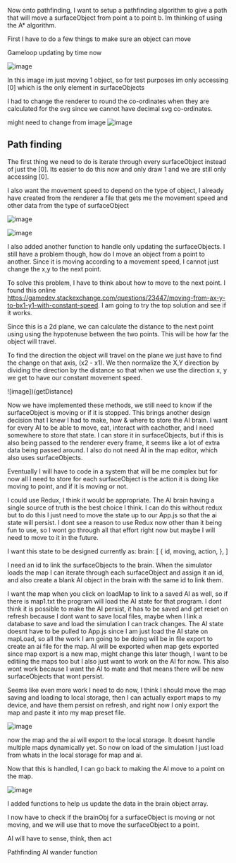 
Now onto pathfinding, I want to setup a pathfinding algorithm to give a path that will move a surfaceObject from point a to point b. Im thinking of using the A* algorithm.

First I have to do a few things to make sure an object can move

Gameloop updating by time now

![image](gameloop)

In this image im just moving 1 object, so for test purposes im only accessing [0] which is the only element in surfaceObjects

I had to change the renderer to round the co-ordinates when they are calculated for the svg since we cannot have decimal svg co-ordinates.

might need to change from image
![image](movement.gif)


## Path finding

The first thing we need to do is iterate through every surfaceObject instead of just the [0]. Its easier to do this now and only draw 1 and we are still only accessing [0].

I also want the movement speed to depend on the type of object, I already have created from the renderer a file that gets me the movement speed and other data from the type of surfaceObject

![image](data)

![image](updateModified)

I also added another function to handle only updating the surfaceObjects. I still have a problem though, how do I move an object from a point to another. Since it is moving according to a movement speed, I cannot just change the x,y to the next point. 

To solve this problem, I have to think about how to move to the next point. I found this online https://gamedev.stackexchange.com/questions/23447/moving-from-ax-y-to-bx1-y1-with-constant-speed. I am going to try the top solution and see if it works.

Since this is a 2d plane, we can calculate the distance to the next point using using the hypotenuse between the two points. This will be how far the object will travel.

To find the direction the object will travel on the plane we just have to find the change on that axis, (x2 - x1).
We then normalize the X,Y direction by dividing the direction by the distance so that when we use the direction x, y we get to have our constant movement speed.

![image])(getDistance)

Now we have implemented these methods, we still need to know if the surfaceObject is moving or if it is stopped. This brings another design decision that I knew I had to make, how & where to store the AI brain. I want for every AI to be able to move, eat, interact with eachother, and I need somewhere to store that state. I can store it in surfaceObjects, but if this is also being passed to the renderer every frame, it seems like a lot of extra data being passed around. I also do not need AI in the map editor, which also uses surfaceObjects.

Eventually I will have to code in a system that will be me complex but for now all I need to store for each surfaceObject is the action it is doing like moving to point, and if it is moving or not.

I could use Redux, I think it would be appropriate. The AI brain having a single source of truth is the best choice I think. I can do this without redux but to do this I just need to move the state up to our App.js so that the ai state will persist. I dont see a reason to use Redux now other than it being fun to use, so I wont go through all that effort right now but maybe I will need to move to it in the future.

I want this state to be designed currently as:
brain: [
    {
        id,
        moving,
        action,
    },
]

I need an id to link the surfaceObjects to the brain. When the simulator loads the map I can iterate through each surfaceObject and assign it an id, and also create a blank AI object in the brain with the same id to link them. 

I want the map when you click on loadMap to link to a saved AI as well, so if there is map1.txt the program will load the AI state for that program. I dont think it is possible to make the AI persist, it has to be saved and get reset on refresh because I dont want to save local files, maybe when I link a database to save and load the simulation I can track changes. The AI state doesnt have to be pulled to App.js since I am just load the AI state on mapLoad, so all the work I am going to be doing will be in file export to create an ai file for the map. AI will be exported when map gets exported since map export is a new map, might change this later though, I want to be editiing the maps too but I also just want to work on the AI for now. This also wont work because I want the AI to mate and that means there will be new surfaceObjects that wont persist.

Seems like even more work I need to do now, I think I should move the map saving and loading to local storage, then I can actually export maps to my device, and have them persist on refresh, and right now I only export the map and paste it into my map preset file.


![image](generateAi)

now the map and the ai will export to the local storage. It doesnt handle multiple maps dynamically yet. So now on load of the simulation I just load from whats in the local storage for map and ai.

Now that this is handled, I can go back to making the AI move to a point on the map. 

![image](brainHelpers)

I added functions to help us update the data in the brain object array.

I now have to check if the brainObj for a surfaceObject is moving or not moving, and we will use that to move the surfaceObject to a point.

AI will have to sense, think, then act

Pathfinding
AI wander function

